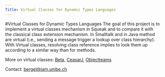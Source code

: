 ```yaml
---
Title: Virtual Classes for Dynamic Types Languages
---
```

#Virtual Classes for Dynamic Types Languages
The goal of this project is to implement a virtual classes mechanism in Squeak and to compare it with the classical class extension mechanism. In Smalltalk and in Java method are virtual (i.e., sending a message trigger a lookup over class hierarchy). With Virtual classes, resolving class reference implies to look them up according to a similar way than for methods.

More on virtual classes: [Beta](http://www.daimi.au.dk/~beta/), [CeasarJ](http://www.caesarj.org/), [Objectteams](http://www.objectteams.org/index.html)

Contact: <a href="mailto:bergel@iam.unibe.ch">bergel@iam.unibe.ch</a>

